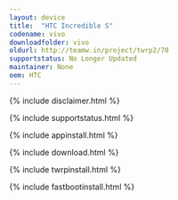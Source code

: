 ```yaml
---
layout: device
title:  "HTC Incredible S"
codename: vivo
downloadfolder: vivo
oldurl: http://teamw.in/project/twrp2/70
supportstatus: No Longer Updated
maintainer: None
oem: HTC
---
```


{% include disclaimer.html %}

{% include supportstatus.html %}

{% include appinstall.html %}

{% include download.html %}

{% include twrpinstall.html %}

{% include fastbootinstall.html %}

